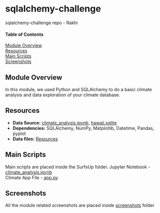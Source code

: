 # sqlalchemy-challenge
sqlalchemy-challenge repo - Rakhi


#### Table of Contents

[Module Overview](#module-overview)  
[Resources](#resources)  
[Main Scripts](#main-scripts)  
[Screenshots](#screenshots)

## Module Overview
In this module, we used Python and SQLAlchemy to do a basic climate analysis and data exploration of your climate database.

## Resources
- **Data Source:** [climate_analysis.ipynb](/SurfsUp/climate_analysis.ipynb), [hawaii.sqlite](/SurfsUp/Resources/hawaii.sqlite)
- **Dependencies:** SQLAlchemy, NumPy, Matplotlib, Datetime, Pandas, pyplot
- **Data files:** [Resources](/SurfsUp/Resources)

## Main Scripts
Main scripts are placed inside the SurfsUp folder.
Jupyter Notebook - [climate_analysis.ipynb](/SurfsUp/climate_analysis.ipynb)  
Climate App File - [app.py](/SurfsUp/app.py) 

## Screenshots
All the module related screenshots are placed inside [screenshots](/SurfsUp/screenshots)  folder

